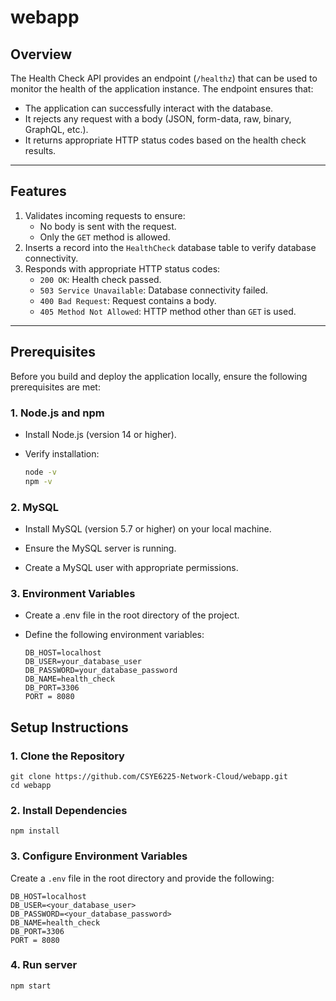 # webapp

## Overview
The Health Check API provides an endpoint (`/healthz`) that can be used to monitor the health of the application instance. The endpoint ensures that:
- The application can successfully interact with the database.
- It rejects any request with a body (JSON, form-data, raw, binary, GraphQL, etc.).
- It returns appropriate HTTP status codes based on the health check results.

---

## Features
1. Validates incoming requests to ensure:
    - No body is sent with the request.
    - Only the `GET` method is allowed.
2. Inserts a record into the `HealthCheck` database table to verify database connectivity.
3. Responds with appropriate HTTP status codes:
    - `200 OK`: Health check passed.
    - `503 Service Unavailable`: Database connectivity failed.
    - `400 Bad Request`: Request contains a body.
    - `405 Method Not Allowed`: HTTP method other than `GET` is used.

---
## Prerequisites

Before you build and deploy the application locally, ensure the following prerequisites are met:

### 1. Node.js and npm

- Install Node.js (version 14 or higher).

- Verify installation:
  ```bash
  node -v
  npm -v

### 2. MySQL

- Install MySQL (version 5.7 or higher) on your local machine.

- Ensure the MySQL server is running.

- Create a MySQL user with appropriate permissions.

### 3. Environment Variables

- Create a .env file in the root directory of the project.

- Define the following environment variables:
  ```plaintext
  DB_HOST=localhost
  DB_USER=your_database_user
  DB_PASSWORD=your_database_password
  DB_NAME=health_check
  DB_PORT=3306
  PORT = 8080

## Setup Instructions

### 1. Clone the Repository

    git clone https://github.com/CSYE6225-Network-Cloud/webapp.git
    cd webapp

### 2. Install Dependencies

    npm install

### 3. Configure Environment Variables

Create a `.env` file in the root directory and provide the following:

    DB_HOST=localhost
    DB_USER=<your_database_user>
    DB_PASSWORD=<your_database_password>
    DB_NAME=health_check
    DB_PORT=3306
    PORT = 8080

### 4. Run server
    npm start